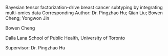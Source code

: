 
Bayesian tensor factorization-drive breast cancer subtyping by integrating multi-omics data
Corresponding Author: Dr. Pingzhao Hu;  Qian Liu; Bowen Cheng; Yongwon Jin


Bowen Cheng 

Dalla Lana School of Public Health, University of Toronto

Supervisor: Dr. Pingzhao Hu




